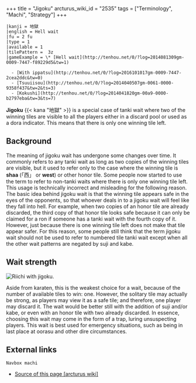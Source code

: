 +++
title = "Jigoku"
arcturus_wiki_id = "2535"
tags = ["Terminology", "Machi", "Strategy"]
+++

```machi
|kanji = 地獄
|english = Hell wait
|fu = 2 fu
|type = 1
|available = 1
|tilePattern =  3z 
|gameExample = \* [Hell wait](http://tenhou.net/0/?log=2014081309gm-0009-7447-f89229d5&tw=1)

  - [With ippatsu](http://tenhou.net/0/?log=2016101017gm-0009-7447-2cea2ddc&tw=0)
  - [Tsuuiisou](http://tenhou.net/0/?log=2014040507gm-0061-0000-9358f437&tw=2&ts=3)
  - [Kokushi](http://tenhou.net/0/?log=2014041820gm-00a9-0000-b2797eba&tw=3&ts=7)

```

**Jigoku** {{< kana "地獄" >}} is a special case of tanki wait where two of the winning tiles are visible to all the players either in a discard pool or used as a dora indicator. This means that there is only one winning tile left.

## Background

The meaning of jigoku wait has undergone some changes over time. It commonly refers to any tanki wait as long as two copies of the winning tiles are visible, but it used to refer only to the case where the winning tile is **shaa** (「西」 or **west**) or other honor tile. Some people now started to use the term to refer to non-tanki waits where there is only one winning tile left. This usage is technically incorrect and misleading for the following reason. The basic idea behind jigoku wait is that the winning tile appears safe in the eyes of the opponents, so that whoever deals in to a jigoku wait will feel like they fall into hell. For example, when two copies of an honor tile are already discarded, the third copy of that honor tile looks safe because it can only be claimed for a ron if someone has a tanki wait with the fourth copy of it. However, just because there is one winning tile left does not make that tile appear safer. For this reason, some people still think that the term jigoku wait should not be used to refer to numbered tile tanki wait except when all the other wait patterns are negated by suji and kabe.

## Wait strength

![Riichi with [jigoku](http://tenhou.net/0/?log=2014081918gm-00a9-0000-ff46ec5f&ts=6).](Jigoku_riichi.png "Riichi with jigoku.")

Aside from karaten, this is the weakest choice for a wait, because of the number of available tiles to win: one. However, the solitary tile may actually be strong, as players may view it as a safe tile; and therefore, one player may discard it. The wait would be better still with the addition of suji and/or kabe, or even with an honor tile with two already discarded. In essence, choosing this wait may come in the form of a trap, luring unsuspecting players. This wait is best used for emergency situations, such as being in last place at oorasu and other dire circumstances.

## External links

```Navbox machi```
- [Source of this page [arcturus wiki]](http://arcturus.su/wiki/Jigoku)